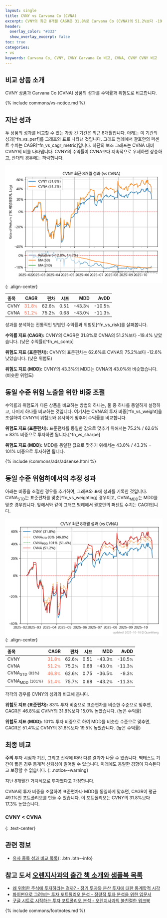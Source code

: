 ```yaml
---
layout: single
title: CVNY vs Carvana Co (CVNA)
excerpt: CVNY의 최근 8개월 CAGR은 31.8%로 Carvana Co (CVNA)의 51.2%보다 -19.4% 낮았습니다.
header:
  overlay_color: "#333"
  show_overlay_excerpt: false
toc: true
categories:
- vs
keywords: Carvana Co, CVNY, CVNY Carvana Co 비교, CVNA, CVNY CVNY 비교
---
```


## 비교 상품 소개


CVNY 상품과 Carvana Co (CVNA) 상품의 성과를 수익률과 위험도로 비교합니다.





{% include commons/vs-notice.md %}

## 지난 성과

두 상품의 성과를 비교할 수 있는 가장 긴 기간은 최근 8개월입니다. 아래는 이 기간의 성과[^fn_vs_perf]를 그래프와 표로 나타낸 것입니다.
그래프 범례에서 괄호안의 퍼센트 수치는 CAGR[^fn_vs_cagr_metric]입니다.
하단의 보조 그래프는 CVNA 대비 CVNY의 비를 나타냅니다.
CVNY의 수익률이 CVNA보다 지속적으로 우세하면 상승하고, 반대의 경우에는 하락합니다.

![CVNY](/vs/images/cvny-vs-cvna_dual.png){: .align-center}

| **종목** | **CAGR** | **편차** | **샤프** | **MDD** | **AvDD** |
| :------------ | ------: | -----------: | -------: | ------: | -------: |
| CVNY | <span style="color: tomato">31.8<small>%</small></span> | 62.6<small>%</small> | 0.51 | -43.3<small>%</small> | -10.5<small>%</small> |
| CVNA | <span style="color: tomato">51.2<small>%</small></span> | 75.2<small>%</small> | 0.68 | -43.0<small>%</small> | -11.3<small>%</small> |

<!-- more -->


성과를 분석하는 전통적인 방법인 수익률과 위험도[^fn_vs_risk]를 살펴봅니다.

**수익률 지표 (CAGR):** CVNY의 CAGR은 31.8%로 CVNA의 51.2%보다 -19.4% 낮았습니다. (낮은 수익률)[^fn_vs_comp]

**위험도 지표 (표준편차):** CVNY의 표준편차는 62.6%로 CVNA의 75.2%보다 -12.6% 낮았습니다. (낮은 위험도)

**위험도 지표 (MDD):** CVNY의 43.3%의 MDD는 CVNA의 43.0%와 비슷했습니다. (비슷한 위험도)



## 동일 수준 위험 노출을 위한 비중 조절

수익률과 위험도가 다른 상품을 비교하는 방법의 하나는, 둘 중 하나를 동일하게 설정하고, 나머지 하나를 비교하는 것입니다.
여기서는 CVNA의 투자 비중[^fn_vs_weight]을 조절하여 CVNY의 위험도와 유사하게 맞추어 수익률를 비교합니다.

**위험도 지표 (표준편차):** 표준편차를 동일한 값으로 맞추기 위해서는 75.2% / 62.6% = 83% 비중으로 투자하면 됩니다.[^fn_vs_sharpe]

**위험도 지표 (MDD):** MDD를 동일한 값으로 맞추기 위해서는 43.0% / 43.3% = 101% 비중으로 투자하면 됩니다.


{% include /commons/ads/adsense.html %}



## 동일 수준 위험하에서의 추정 성과

아래는 비중을 조절한 경우를 추가하여, 그래프와 표에 성과를 기록한 것입니다.
CVNA<sub>STD</sub>는 표준편차를 맞춘[^fn_vs_weighting] 경우이고, CVNA<sub>MDD</sub>는 MDD를 맞춘 경우입니다.
앞에서와 같이 그래프 범례에서 괄호안의 퍼센트 수치는 CAGR입니다.


![CVNY](/vs/images/cvny-vs-cvna.png){: .align-center}



| **종목** | **CAGR** | **편차** | **샤프** | **MDD** | **AvDD** |
| :------------ | ------: | -----------: | -------: | ------: | -------: |
| CVNY | <span style="color: tomato">31.8<small>%</small></span> | 62.6<small>%</small> | 0.51 | -43.3<small>%</small> | -10.5<small>%</small> |
| CVNA | <span style="color: tomato">51.2<small>%</small></span> | 75.2<small>%</small> | 0.68 | -43.0<small>%</small> | -11.3<small>%</small> |
| CVNA<sub>STD</sub> <small>(83%)</small> | <span style="color: tomato">46.8<small>%</small></span> | 62.6<small>%</small> | 0.75 | -36.5<small>%</small> | -9.3<small>%</small> |
| CVNA<sub>MDD</sub> <small>(101%)</small> | <span style="color: tomato">51.4<small>%</small></span> | 75.7<small>%</small> | 0.68 | -43.2<small>%</small> | -11.3<small>%</small> |



각각의 경우를 CVNY의 성과와 비교해 봅니다.

**위험도 지표 (표준편차):** 83% 투자 비중으로 표준편차를 비슷한 수준으로 맞추면, CAGR은 46.8%로 CVNY의 31.8%보다 15.0% 높았습니다. (높은 수익률)

**위험도 지표 (MDD):** 101% 투자 비중으로 하여 MDD를 비슷한 수준으로 맞추면, CAGR은 51.4%로 CVNY의 31.8%보다 19.5% 높았습니다. (높은 수익률)




## 최종 비교

**주의** 투자 시점과 기간, 그리고 전략에 따라 다른 결과가 나올 수 있습니다. 백테스트 기간이 짧은 경우 통계적 신뢰성이 떨어질 수 있습니다. 미래에도 동일한 경향이 지속된다고 보장할 수 없습니다.
{: .notice--warning}

지난 8개월간 거치식으로 투자했다고 가정합니다.

CVNA의 투자 비중을 조절하여 표준편차나 MDD를 동일하게 맞추면, CAGR이 평균 49.1%인 포트폴리오를 만들 수 있습니다.
이 포트폴리오는 CVNY의 31.8%보다 17.3% 높았습니다.

### CVNY &lt; CVNA
{: .text-center}


## 관련 정보

- [유사 종목 성과 비교 목록](/vs/){: .btn .btn--info}


## 참고 도서 [오렌지사과의 출간 책 소개와 샘플북 목록](https://kongdori.tistory.com/691)

- [왜 위험한 주식에 투자하라는 걸까? - 장기 투자와 분산 투자에 대한 통계학적 시각](https://kongdori.tistory.com/421)
- [파이썬으로 그려보는 투자 포트폴리오 분석  - 정량적 투자 분석을 위한 입문서](https://kongdori.tistory.com/643)
- [구글 시트로 시작하는 투자 포트폴리오 분석 - 오렌지사과의 불친절한 워크북](https://kongdori.tistory.com/449)

{% include commons/footnotes.md %}